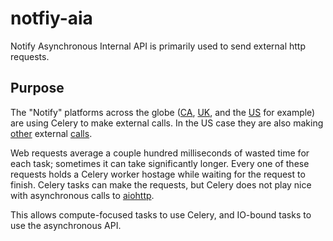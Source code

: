 # notfiy-aia
Notify Asynchronous Internal API is primarily used to send external http requests. 

## Purpose
The "Notify" platforms across the globe ([CA](https://github.com/cds-snc/notification-api/blob/main/app/celery/service_callback_tasks.py), [UK](https://github.com/alphagov/notifications-api/blob/main/app/celery/service_callback_tasks.py), and the [US](https://github.com/department-of-veterans-affairs/notification-api/blob/master/app/celery/service_callback_tasks.py) for example) are using Celery to make external calls. In the US case they are also making [other](https://github.com/department-of-veterans-affairs/notification-api/blob/master/app/celery/lookup_va_profile_id_task.py) external [calls](https://github.com/department-of-veterans-affairs/notification-api/blob/master/app/celery/contact_information_tasks.py).

Web requests average a couple hundred milliseconds of wasted time for each task; sometimes it can take significantly longer. Every one of these requests holds a Celery worker hostage while waiting for the request to finish. Celery tasks can make the requests, but Celery does not play nice with asynchronous calls to [aiohttp](https://github.com/aio-libs/aiohttp).

This allows compute-focused tasks to use Celery, and IO-bound tasks to use the asynchronous API. 
